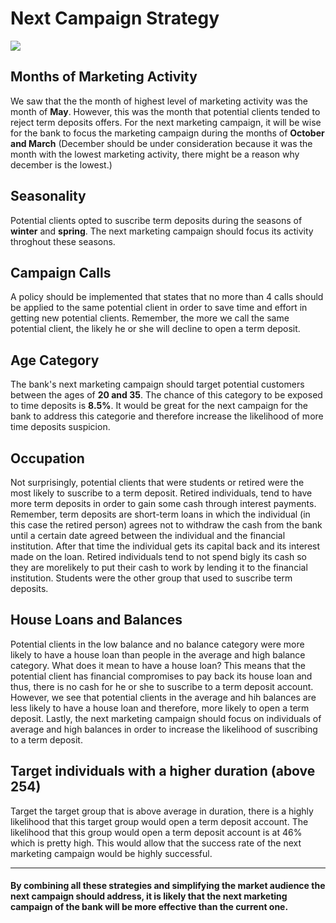 # Next Campaign Strategy
<a id="4"></a>
<img src="https://media.giphy.com/media/l46Cy1rHbQ92uuLXa/giphy.gif">


## Months of Marketing Activity
<a id="4.1"></a>
We saw that the the month of highest level of marketing activity was the month of **May**. However, this was the month that potential clients tended to reject term deposits offers. For the next marketing campaign, it will be wise for the bank to focus the marketing campaign during the months of **October and March** (December should be under consideration because it was the month with the lowest marketing activity, there might be a reason why december is the lowest.)


## Seasonality
<a id="4.2"></a>
Potential clients opted to suscribe term deposits during the seasons of **winter** and **spring**. The next marketing campaign should focus its activity throghout these seasons.


## Campaign Calls
<a id="4.3"></a>
A policy should be implemented that states that no more than 4 calls should be applied to the same potential client in order to save time and effort in getting new potential clients. Remember, the more we call the same potential client, the likely he or she will decline to open a term deposit.


## Age Category
<a id="4.4"></a>
The bank's next marketing campaign should target potential customers between the ages of **20 and 35**. The chance of this category to be exposed to time deposits is **8.5%**. It would be great for the next campaign for the bank to address this categorie and therefore increase the likelihood of more time deposits suspicion.


## Occupation
<a id="4.5"></a>
Not surprisingly, potential clients that were students or retired were the most likely to suscribe to a term deposit. Retired individuals, tend to have more term deposits in order to gain some cash through interest payments. Remember, term deposits are short-term loans in which the individual (in this case the retired person) agrees not to withdraw the cash from the bank until a certain date agreed between the individual and the financial institution. After that time the individual gets its capital back and its interest made on the loan. Retired individuals tend to not spend bigly its cash so they are morelikely to put their cash to work by lending it to the financial institution. Students were the other group that used to suscribe term deposits.


## House Loans and Balances
<a id="4.6"></a>
Potential clients in the low balance and no balance category were more likely to have a house loan than people in the average and high balance category. What does it mean to have a house loan? This means that the potential client has financial compromises to pay back its house loan and thus, there is no cash for he or she to suscribe to a term deposit account. However, we see that potential clients in the average and hih balances are less likely to have a house loan and therefore, more likely to open a term deposit. Lastly, the next marketing campaign should focus on individuals of average and high balances in order to increase the likelihood of suscribing to a term deposit.


## Target individuals with a higher duration (above 254)
<a id="4.7"></a>
Target the target group that is above average in duration, there is a highly likelihood that this target group would open a term deposit account. The likelihood that this group would open a term deposit account is at 46% which is pretty high. This would allow that the success rate of the next marketing campaign would be highly successful.


***
#### By combining all these strategies and simplifying the market audience the next campaign should address, it is likely that the next marketing campaign of the bank will be more effective than the current one.


 
